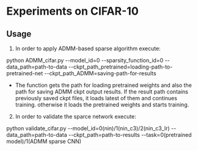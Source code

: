
# Experiments on CIFAR-10
## Usage

1. In order to apply ADMM-based sparse algorithm execute:

 python ADMM_cifar.py --model_id=0 --sparsity_function_id=0 --data_path=path-to-data --ckpt_path_pretrained=loading-path-to-pretrained-net --ckpt_path_ADMM=saving-path-for-results 
 * The function gets the path for loading pretrained weights and also the path for saving ADMM ckpt output results. If the result path contains previously saved ckpt files, it loads latest of them and continues training. otherwise it loads the pretrained weights and starts training.

2. In order to validate the sparce network execute:

 python validate_cifar.py --model_id=0(nin)/1(nin_c3)/2(nin_c3_lr) --data_path=path-to-data --ckpt_path=path-to-results --task=0(pretrained model)/1(ADMM sparse CNN)
